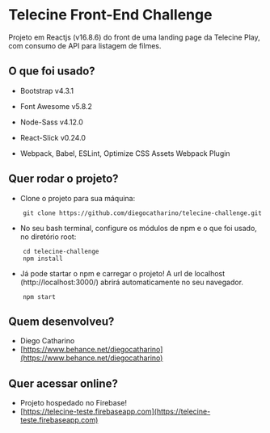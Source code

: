 ﻿# Telecine Front-End Challenge

Projeto em Reactjs (v16.8.6) do front de uma landing page da Telecine Play, com consumo de API para listagem de filmes.


## O que foi usado?

- Bootstrap v4.3.1

- Font Awesome v5.8.2

- Node-Sass v4.12.0

- React-Slick v0.24.0

- Webpack, Babel, ESLint, Optimize CSS Assets Webpack Plugin


## Quer rodar o projeto?


-  Clone o projeto para sua máquina:
```
	git clone https://github.com/diegocatharino/telecine-challenge.git
```

- No seu bash terminal, configure os módulos de npm e o que foi usado, no diretório root:
```
	cd telecine-challenge
	npm install
```

- Já pode startar o npm e carregar o projeto! A url de localhost (http://localhost:3000/) abrirá automaticamente no seu navegador.
```	
	npm start
```


## Quem desenvolveu?

- Diego Catharino
- [https://www.behance.net/diegocatharino](https://www.behance.net/diegocatharino)



## Quer acessar online?

- Projeto hospedado no Firebase!
- [https://telecine-teste.firebaseapp.com](https://telecine-teste.firebaseapp.com)

```
